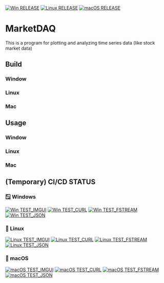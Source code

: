 [![Win RELEASE](https://github.com/Wong-Woo/MarketDAQ/actions/workflows/build.yml/badge.svg?branch=main&label=Windows%20RELEASE)](https://github.com/Wong-Woo/MarketDAQ/actions/workflows/build.yml)
[![Linux RELEASE](https://github.com/Wong-Woo/MarketDAQ/actions/workflows/build.yml/badge.svg?branch=main&label=Linux%20RELEASE)](https://github.com/Wong-Woo/MarketDAQ/actions/workflows/build.yml)
[![macOS RELEASE](https://github.com/Wong-Woo/MarketDAQ/actions/workflows/build.yml/badge.svg?branch=main&label=macOS%20RELEASE)](https://github.com/Wong-Woo/MarketDAQ/actions/workflows/build.yml)

# MarketDAQ
This is a program for plotting and analyzing time series data (like stock market data)



## Build
### Window
### Linux
### Mac

## Usage
### Window
### Linux
### Mac

## (Temporary) CI/CD STATUS
### 🪟 Windows
[![Win TEST_IMGUI](https://github.com/Wong-Woo/MarketDAQ/actions/workflows/build.yml/badge.svg?branch=main&label=Windows%20TEST_IMGUI)](https://github.com/Wong-Woo/MarketDAQ/actions/workflows/build.yml)
[![Win TEST_CURL](https://github.com/Wong-Woo/MarketDAQ/actions/workflows/build.yml/badge.svg?branch=main&label=Windows%20TEST_CURL)](https://github.com/Wong-Woo/MarketDAQ/actions/workflows/build.yml)
[![Win TEST_FSTREAM](https://github.com/Wong-Woo/MarketDAQ/actions/workflows/build.yml/badge.svg?branch=main&label=Windows%20TEST_FSTREAM)](https://github.com/Wong-Woo/MarketDAQ/actions/workflows/build.yml)
[![Win TEST_JSON](https://github.com/Wong-Woo/MarketDAQ/actions/workflows/build.yml/badge.svg?branch=main&label=Windows%20TEST_JSON)](https://github.com/Wong-Woo/MarketDAQ/actions/workflows/build.yml)

### 🐧 Linux
[![Linux TEST_IMGUI](https://github.com/Wong-Woo/MarketDAQ/actions/workflows/build.yml/badge.svg?branch=main&label=Linux%20TEST_IMGUI)](https://github.com/Wong-Woo/MarketDAQ/actions/workflows/build.yml)
[![Linux TEST_CURL](https://github.com/Wong-Woo/MarketDAQ/actions/workflows/build.yml/badge.svg?branch=main&label=Linux%20TEST_CURL)](https://github.com/Wong-Woo/MarketDAQ/actions/workflows/build.yml)
[![Linux TEST_FSTREAM](https://github.com/Wong-Woo/MarketDAQ/actions/workflows/build.yml/badge.svg?branch=main&label=Linux%20TEST_FSTREAM)](https://github.com/Wong-Woo/MarketDAQ/actions/workflows/build.yml)
[![Linux TEST_JSON](https://github.com/Wong-Woo/MarketDAQ/actions/workflows/build.yml/badge.svg?branch=main&label=Linux%20TEST_JSON)](https://github.com/Wong-Woo/MarketDAQ/actions/workflows/build.yml)

### 🍎 macOS
[![macOS TEST_IMGUI](https://github.com/Wong-Woo/MarketDAQ/actions/workflows/build.yml/badge.svg?branch=main&label=macOS%20TEST_IMGUI)](https://github.com/Wong-Woo/MarketDAQ/actions/workflows/build.yml)
[![macOS TEST_CURL](https://github.com/Wong-Woo/MarketDAQ/actions/workflows/build.yml/badge.svg?branch=main&label=macOS%20TEST_CURL)](https://github.com/Wong-Woo/MarketDAQ/actions/workflows/build.yml)
[![macOS TEST_FSTREAM](https://github.com/Wong-Woo/MarketDAQ/actions/workflows/build.yml/badge.svg?branch=main&label=macOS%20TEST_FSTREAM)](https://github.com/Wong-Woo/MarketDAQ/actions/workflows/build.yml)
[![macOS TEST_JSON](https://github.com/Wong-Woo/MarketDAQ/actions/workflows/build.yml/badge.svg?branch=main&label=macOS%20TEST_JSON)](https://github.com/Wong-Woo/MarketDAQ/actions/workflows/build.yml)